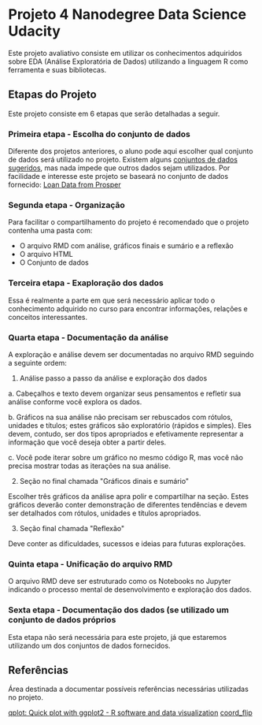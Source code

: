 # Projeto 4 Nanodegree Data Science Udacity

Este projeto avaliativo consiste em utilizar os conhecimentos adquiridos sobre EDA (Análise Exploratória de Dados) utilizando a linguagem R como ferramenta e suas bibliotecas.

## Etapas do Projeto

Este projeto consiste em 6 etapas que serão detalhadas a seguir.

### Primeira etapa - Escolha do conjunto de dados

Diferente dos projetos anteriores, o aluno pode aqui escolher qual conjunto de dados será utilizado no projeto. Existem alguns [conjuntos de dados sugeridos](https://docs.google.com/document/d/1jX3vzkFuFOBGUrlcQ_Lc3jEZVlC_2yyk3tFIbwAI5GQ/edit), mas nada impede que outros dados sejam utilizados. Por facilidade e interesse este projeto se baseará no conjunto de dados fornecido: [Loan Data from Prosper](https://s3.amazonaws.com/udacity-hosted-downloads/ud651/prosperLoanData.csv)

### Segunda etapa - Organização

Para facilitar o compartilhamento do projeto é recomendado que o projeto contenha uma pasta com:

- O arquivo RMD com análise, gráficos finais e sumário e a reflexão 
- O arquivo HTML
- O Conjunto de dados

### Terceira etapa - Exaploração dos dados

Essa é realmente a parte em que será necessário aplicar todo o conhecimento adquirido no curso para encontrar informações, relações e conceitos interessantes.

### Quarta etapa - Documentação da análise

A exploração e análise devem ser documentadas no arquivo RMD seguindo a seguinte ordem:

1. Análise passo a passo da análise e exploração dos dados

a. Cabeçalhos e texto devem organizar seus pensamentos e refletir sua análise conforme você explora os dados.

b. Gráficos na sua análise não precisam ser rebuscados com rótulos, unidades e títulos; estes gráficos são exploratório (rápidos e simples). Eles devem, contudo, ser dos tipos apropriados e efetivamente representar a informação que você deseja obter a partir deles.

c. Você pode iterar sobre um gráfico no mesmo código R, mas você não precisa mostrar todas as iterações na sua análise.

2. Seção no final chamada "Gráficos dinais e sumário"

Escolher três gráficos da análise apra polir e compartilhar na seção. Estes gráficos deverão conter demonstração de diferentes tendências e devem ser detalhados com rótulos, unidades e títulos apropriados. 

3. Seção final chamada "Reflexão"

Deve conter as dificuldades, sucessos e ideias para futuras explorações. 

### Quinta etapa - Unificação do arquivo RMD

O arquivo RMD deve ser estruturado como os Notebooks no Jupyter indicando o processo mental de desenvolvimento e exploração dos dados. 

### Sexta etapa - Documentação dos dados (se utilizado um conjunto de dados próprios

Esta etapa não será necessária para este projeto, já que estaremos utilizando um dos conjuntos de dados fornecidos.

## Referências

Área destinada a documentar possíveis referências necessárias utilizadas no projeto.

[qplot: Quick plot with ggplot2 - R software and data visualization](http://www.sthda.com/english/wiki/qplot-quick-plot-with-ggplot2-r-software-and-data-visualization)
[coord_flip](https://www.rdocumentation.org/packages/ggplot2/versions/3.1.1/topics/coord_flip)
